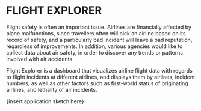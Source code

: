 # FLIGHT EXPLORER

Flight safety is often an important issue. Airlines are financially affected by plane malfunctions, since travellers often will pick an airline based on its record of safety, and a particularly bad incident will leave a bad reputation, regardless of improvements. In addition, various agencies would like to collect data about air safety, in order to discover any trends or patterns involved with air accidents.

Flight Explorer is a dashboard that visualizes airline flight data with regards to flight incidents at different airlines, and displays them by airlines, incident numbers, as well as other factors such as first-world status of originating airlines, and lethality of air incidents.

{insert application sketch here}

